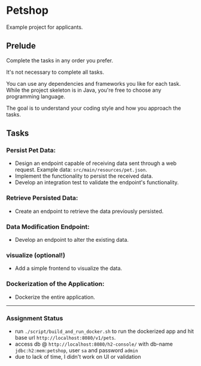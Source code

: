 # Petshop

Example project for applicants.

## Prelude

Complete the tasks in any order you prefer.

It's not necessary to complete all tasks.

You can use any dependencies and frameworks you like for each task. While the project skeleton is in Java, you're free to choose any programming language.

The goal is to understand your coding style and how you approach the tasks.

## Tasks

### Persist Pet Data:
- Design an endpoint capable of receiving data sent through a web request. Example data: `src/main/resources/pet.json`.
- Implement the functionality to persist the received data.
- Develop an integration test to validate the endpoint's functionality.

### Retrieve Persisted Data:
 - Create an endpoint to retrieve the data previously persisted.

### Data Modification Endpoint:
 - Develop an endpoint to alter the existing data.

### visualize (optional!)
 - Add a simple frontend to visualize the data.

### Dockerization of the Application:
 - Dockerize the entire application.

---------------------------------------------------------------------
### Assignment Status
 - run `./script/build_and_run_docker.sh` to run the dockerized app and hit base url `http://localhost:8080/v1/pets`.
 - access db @ `http://localhost:8080/h2-console/` with db-name `jdbc:h2:mem:petshop`, user `sa` and password `admin`
 - due to lack of time, I didn't work on UI or validation
